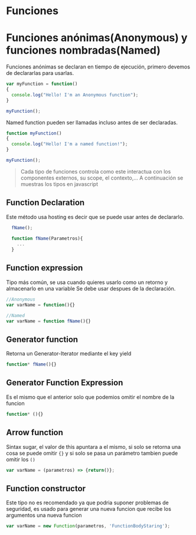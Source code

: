 # Funciones

# Funciones anónimas(Anonymous) y funciones nombradas(Named)

Funciones anónimas se declaran en tiempo de ejecución, primero devemos de declararlas para usarlas.
```js
var myFunction = function()
{
  console.log("Hello! I'm an Anonymous function");
}

myFunction();
```

Named function pueden ser llamadas incluso antes de ser declaradas.
```js
function myFunction()
{
  console.log("Hello! I'm a named function!");
}

myFunction();
```

> Cada tipo de funciones controla como este interactua con los componentes externos, su scope, el contexto,... A continuación se muestras los tipos en javascript

## Function Declaration
Este método usa hosting es decir que se puede usar antes de declararlo.
```js
  fName();
  
  function fName(Parametros){
    ...
  }
```

## Function expression
Tipo más común, se usa cuando quieres usarlo como un retorno y almacenarlo en una variable
Se debe usar despues de la declaración.

```js
//Anonymous
var varName = function(){}

//Named
var varName = function fName(){}

```

## Generator function
Retorna un Generator-Iterator mediante el key yield

```js
function* fName(){}
```

## Generator Function Expression

 Es el mismo que el anterior solo que podemios omitir el nombre de la funcion
 ```js
 function* (){}
 ```
 
 
## Arrow function
Sintax sugar, el valor de this apuntara a el mismo, si solo se retorna una cosa se puede omitir `{}` y si solo se pasa un parámetro tambien puede omitir los `()`

```js
var varName = (parametros) => {return()};
```

## Function constructor

Este tipo no es recomendado ya que podria suponer problemas de seguridad, es usado para generar una nueva funcion que recibe los argumentos una nueva funcion

```js
var varName = new Function(parametros, 'FunctionBodyStaring');
```
